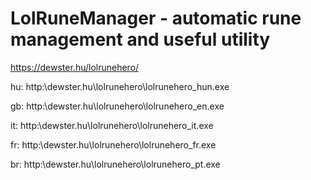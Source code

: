 # LolRuneManager - automatic rune  management and useful utility

https://dewster.hu/lolrunehero/

hu: http:\\dewster.hu\lolrunehero\lolrunehero_hun.exe

gb:  http:\\dewster.hu\lolrunehero\lolrunehero_en.exe

it:  http:\\dewster.hu\lolrunehero\lolrunehero_it.exe

fr: http:\\dewster.hu\lolrunehero\lolrunehero_fr.exe

br: http:\\dewster.hu\lolrunehero\lolrunehero_pt.exe


